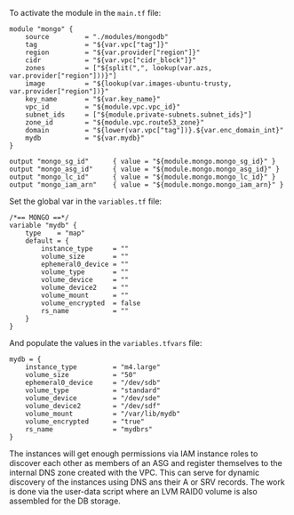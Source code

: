 To activate the module in the `main.tf` file:

```
module "mongo" {
    source         = "./modules/mongodb"
    tag            = "${var.vpc["tag"]}"
    region         = "${var.provider["region"]}"
    cidr           = "${var.vpc["cidr_block"]}"
    zones          = ["${split(",", lookup(var.azs, var.provider["region"]))}"]
    image          = "${lookup(var.images-ubuntu-trusty, var.provider["region"])}"
    key_name       = "${var.key_name}"
    vpc_id         = "${module.vpc.vpc_id}"
    subnet_ids     = ["${module.private-subnets.subnet_ids}"]
    zone_id        = "${module.vpc.route53_zone}"
    domain         = "${lower(var.vpc["tag"])}.${var.enc_domain_int}"
    mydb           = "${var.mydb}"
}

output "mongo_sg_id"      { value = "${module.mongo.mongo_sg_id}" }
output "mongo_asg_id"     { value = "${module.mongo.mongo_asg_id}" }
output "mongo_lc_id"      { value = "${module.mongo.mongo_lc_id}" }
output "mongo_iam_arn"    { value = "${module.mongo.mongo_iam_arn}" }
```

Set the global var in the `variables.tf` file:

```
/*== MONGO ==*/
variable "mydb" {
    type    = "map"
    default = {
        instance_type     = ""
        volume_size       = ""
        ephemeral0_device = ""
        volume_type       = ""
        volume_device     = ""
        volume_device2    = ""
        volume_mount      = ""
        volume_encrypted  = false
        rs_name           = ""
    }
}
```

And populate the values in the `variables.tfvars` file:

```
mydb = {
    instance_type         = "m4.large"
    volume_size           = "50"
    ephemeral0_device     = "/dev/sdb"
    volume_type           = "standard"
    volume_device         = "/dev/sde"
    volume_device2        = "/dev/sdf"
    volume_mount          = "/var/lib/mydb"
    volume_encrypted      = "true"
    rs_name               = "mydbrs"
}
```

The instances will get enough permissions via IAM instance roles to discover each other as members of an ASG and register themselves to the internal DNS zone created with the VPC. This can serve for dynamic discovery of the instances using DNS ans their A or SRV records. The work is done via the user-data script where an LVM RAID0 volume is also assembled for the DB storage. 